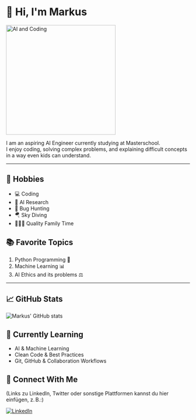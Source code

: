 # 👋 Hi, I'm Markus

<img src="https://i.imgur.com/clQkGcU.jpg" alt="AI and Coding" width="300"/>

I am an aspiring AI Engineer currently studying at Masterschool.  
I enjoy coding, solving complex problems, and explaining difficult concepts in a way even kids can understand.

---

## 🧠 Hobbies
- 💻 Coding  
- 🤖 AI Research  
- 🐞 Bug Hunting  
- 🪂 Sky Diving  
- 🧑‍🧒‍🧒 Quality Family Time  

## 📚 Favorite Topics
1. Python Programming 🐍  
2. Machine Learning 📊  
3. AI Ethics and its problems ⚖️  

---

## 📈 GitHub Stats
![Markus' GitHub stats](https://github-readme-stats.vercel.app/api?username=Markus-Beermann&show_icons=true&theme=default)

## 🌱 Currently Learning
- AI & Machine Learning  
- Clean Code & Best Practices  
- Git, GitHub & Collaboration Workflows  

## 🤝 Connect With Me
(Links zu LinkedIn, Twitter oder sonstige Plattformen kannst du hier einfügen, z. B.:)

[![LinkedIn](https://img.shields.io/badge/LinkedIn-blue?logo=linkedin&style=for-the-badge)](https://www.linkedin.com/in/dein-link)
